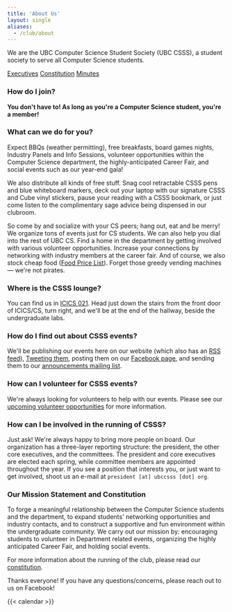 ```yaml
---
title: 'About Us'
layout: single
aliases:
  - /club/about
---
```


We are the UBC Computer Science Student Society (UBC CSSS), a student society to
serve all Computer Science students.

<div class="mb-4">
  <a class="btn btn-primary" href="/about/team/">Executives</a>
  <a class="btn btn-primary" href="/about/constitution">Constitution</a>
  <a class="btn btn-primary" href="/about/minutes/">Minutes</a>
</div>

### How do I join?

**You don't have to! As long as you're a Computer Science student, you're a
member!**

### What can we do for you?

Expect BBQs (weather permitting), free breakfasts, board games nights,
Industry Panels and Info Sessions, volunteer opportunities within the Computer Science department,
the highly-anticipated Career Fair, and social events such as our year-end gala!

We also distribute all kinds of free stuff. Snag cool retractable CSSS pens and
blue whiteboard markers, deck out your laptop with our signature CSSS and Cube
vinyl stickers, pause your reading with a CSSS bookmark, or just come listen
to the complimentary sage advice being dispensed in our clubroom.

So come by and socialize with your CS peers; hang out, eat and be merry! We
organize tons of events just for CS students. We can also help you dial into
the rest of UBC CS. Find a home in the department by getting involved
with various volunteer opportunities. Increase your connections by networking
with industry members at the career fair. And of course, we also stock cheap food
([Food Price List](/cube/menu)). Forget those greedy vending machines — we're not
pirates.

### Where is the CSSS lounge?

You can find us in [ICICS 021](/cube/location/). Head just down the stairs from the front door
of ICICS/CS, turn right, and we'll be at the end of the hallway, beside the undergraduate labs.

### How do I find out about CSSS events?

We'll be publishing our events here on our website (which also has an
[RSS feed](/index.xml)), [Tweeting them](https://twitter.com/ubccsss), posting
them on our [Facebook page](https://www.facebook.com/ubccsss/), and sending them
to our [announcements mailing list](/contact/email-newsletter/).

### How can I volunteer for CSSS events?

We're always looking for volunteers to help with our events. Please see our
[upcoming volunteer opportunities](/volunteer) for more information.

### How can I be involved in the running of CSSS?

Just ask! We're always happy to bring more people on board. Our organization has a
three-layer reporting structure: the president, the other core executives, and
the committees. The president and core executives are elected each spring, while committee
members are appointed throughout the year. If you see a position that interests
you, or just want to get involved, shoot us an e-mail at
`president [at] ubccsss [dot] org`.

### Our Mission Statement and Constitution

To forge a meaningful relationship between the Computer Science students and the
department, to expand students' networking opportunities and industry contacts,
and to construct a supportive and fun environment within the undergraduate
community. We carry out our mission by: encouraging students to volunteer in
Department related events, organizing the highly anticipated Career Fair, and
holding social events.

For more information about the running of the club, please read our
[constitution](/about/constitution).

Thanks everyone! If you have any questions/concerns, please reach out to us on Facebook!

{{< calendar >}}
